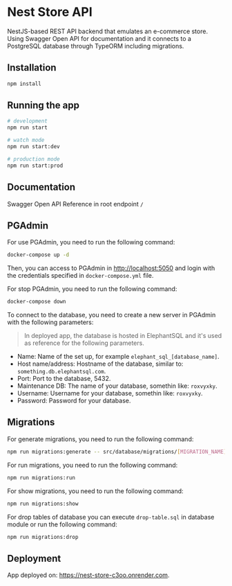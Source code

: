 # Nest Store API

NestJS-based REST API backend that emulates an e-commerce store. Using Swagger Open API for documentation and it connects to a PostgreSQL database through TypeORM including migrations.

## Installation

```bash
npm install
```

## Running the app

```bash
# development
npm run start

# watch mode
npm run start:dev

# production mode
npm run start:prod
```

## Documentation

Swagger Open API Reference in root endpoint `/`

## PGAdmin

For use PGAdmin, you need to run the following command:

```bash
docker-compose up -d
```

Then, you can access to PGAdmin in <http://localhost:5050> and login with the credentials specified in `docker-compose.yml` file.

For stop PGAdmin, you need to run the following command:

```bash
docker-compose down
```

To connect to the database, you need to create a new server in PGAdmin with the following parameters:

> In deployed app, the database is hosted in ElephantSQL and it's used as reference for the following parameters.

- Name: Name of the set up, for example `elephant_sql_[database_name]`.
- Host name/address: Hostname of the database, similar to: `something.db.elephantsql.com`.
- Port: Port to the database, 5432.
- Maintenance DB: The name of your database, somethin like: `roxvyxky`.
- Username: Username for your database, somethin like: `roxvyxky`.
- Password: Password for your database.

## Migrations

For generate migrations, you need to run the following command:

```bash
npm run migrations:generate -- src/database/migrations/[MIGRATION_NAME]
```

For run migrations, you need to run the following command:

```bash
npm run migrations:run
```

For show migrations, you need to run the following command:

```bash
npm run migrations:show
```

For drop tables of database you can execute `drop-table.sql` in database module or run the following command:

```bash
npm run migrations:drop
```

## Deployment

App deployed on: <https://nest-store-c3oo.onrender.com>.
